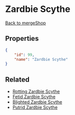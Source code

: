 # Zardbie Scythe

<no description available>

[Back to mergeShop](../merge-shops.md)

## Properties

```json
{
    "id": 99,
    "name": "Zardbie Scythe"
}
```

## Related

- [Rotting Zardbie Scythe](../items/18210-rotting-zardbie-scythe.md)
- [Fetid Zardbie Scythe](../items/12078-fetid-zardbie-scythe.md)
- [Blighted Zardbie Scythe](../items/6043-blighted-zardbie-scythe.md)
- [Putrid Zardbie Scythe](../items/6042-putrid-zardbie-scythe.md)

